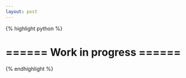 ```yaml
---
layout: post
---
```


{% highlight python %}
# ====== Work in progress ====== #
{% endhighlight %}